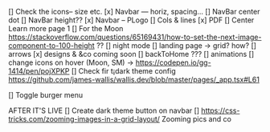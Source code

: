 [] Check the icons– size etc.
[x] Navbar — horiz, spacing...
[] NavBar center dot
[] NavBar height??
[x] Navbar – PLogo
[] Cols & lines
[x] PDF
[] Center Learn more page 1
[] For  the  Moon https://stackoverflow.com/questions/65169431/how-to-set-the-next-image-component-to-100-height ??
[] night mode
[] landing page -> grid? how?
[] arrows
[x] designs & &co coming soon
[] backToHome ??? 
[] animations
[] change icons on hover (Moon, SM) -> https://codepen.io/gg-1414/pen/pojXPKP
[] Check fir t¡dark theme config https://github.com/james-wallis/wallis.dev/blob/master/pages/_app.tsx#L61

[] Toggle burger menu

AFTER IT'S LIVE
[] Create dark theme button on navbar
[] https://css-tricks.com/zooming-images-in-a-grid-layout/ Zooming pics and co